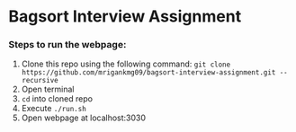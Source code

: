 # Bagsort Interview Assignment

### Steps to run the webpage:
1.  Clone this repo using the following command: `git clone https://github.com/mrigankmg09/bagsort-interview-assignment.git --recursive`
1.  Open terminal
1.  `cd` into cloned repo
1.  Execute `./run.sh`
1.  Open webpage at localhost:3030